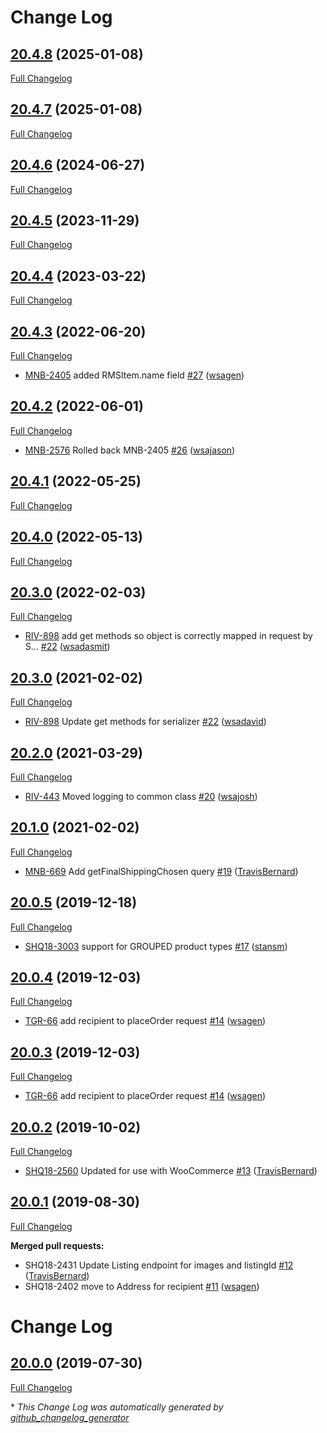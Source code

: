 # Change Log

## [20.4.8](https://gitlab.com/shipperhq/platform/shared/library-graphql/tree/20.4.8) (2025-01-08)
[Full Changelog](https://gitlab.com/shipperhq/platform/shared/library-graphql/-/compare/20.4.7...develop)

## [20.4.7](https://gitlab.com/shipperhq/platform/shared/library-graphql/tree/20.4.7) (2025-01-08)
[Full Changelog](https://gitlab.com/shipperhq/platform/shared/library-graphql/-/compare/20.4.6...develop)

## [20.4.6](https://gitlab.com/shipperhq/platform/m2/library-graphql/tree/20.4.6) (2024-06-27)
[Full Changelog](https://gitlab.com/shipperhq/platform/m2/library-graphql/-/compare/20.4.5...develop)

## [20.4.5](https://gitlab.com/shipperhq/platform/m2/library-graphql/tree/20.4.5) (2023-11-29)
[Full Changelog](https://gitlab.com/shipperhq/platform/m2/library-graphql/-/compare/20.4.4...develop)

## [20.4.4](https://gitlab.com/shipperhq/platform/m2/library-graphql/tree/20.4.4) (2023-03-22)
[Full Changelog](https://gitlab.com/shipperhq/platform/m2/library-graphql/-/compare/20.4.3...develop)

## [20.4.3](https://gitlab.com/shipperhq/platform/m2/library-graphql/tree/20.4.3) (2022-06-20)
[Full Changelog](https://gitlab.com/shipperhq/platform/m2/library-graphql/-/compare/20.4.2...develop)
 - [MNB-2405](https://webshopapps.atlassian.net/browse/MNB-2405) added RMSItem.name field [\#27](https://gitlab.com/shipperhq/platform/m2/library-graphql/-/merge_requests/27) ([wsagen](https://gitlab.com/wsagen))

## [20.4.2](https://gitlab.com/shipperhq/platform/m2/library-graphql/tree/20.4.2) (2022-06-01)
[Full Changelog](https://gitlab.com/shipperhq/platform/m2/library-graphql/-/compare/20.4.1...develop)
 - [MNB-2576](https://webshopapps.atlassian.net/browse/MNB-2576) Rolled back MNB-2405 [\#26](https://gitlab.com/shipperhq/platform/m2/library-graphql/-/merge_requests/26) ([wsajason](https://gitlab.com/wsajason))

## [20.4.1](https://gitlab.com/shipperhq/platform/m2/library-graphql/tree/20.4.1) (2022-05-25)
[Full Changelog](https://gitlab.com/shipperhq/platform/m2/library-graphql/-/compare/20.4.0...develop)

## [20.4.0](https://gitlab.com/shipperhq/platform/m2/library-graphql/tree/20.4.0) (2022-05-13)
[Full Changelog](https://gitlab.com/shipperhq/platform/m2/library-graphql/-/compare/20.3.0...develop)

## [20.3.0](https://github.com/webshopapps/library-graphql/tree/20.3.0) (2022-02-03)
[Full Changelog](https://github.com/webshopapps/library-graphql/compare/20.2.0...HEAD)
 - [RIV-898](https://webshopapps.atlassian.net/browse/RIV-898) add get methods so object is correctly mapped in request by S… [\#22](https://github.com/webshopapps/library-graphql/pull/22) ([wsadasmit](https://github.com/wsadasmit))


## [20.3.0](https://github.com/webshopapps/library-graphql/tree/20.3.0) (2021-02-02)
[Full Changelog](https://github.com/webshopapps/library-graphql/compare/20.2.0...HEAD)
 - [RIV-898](https://webshopapps.atlassian.net/browse/RIV-898) Update get methods for serializer [\#22](https://github.com/webshopapps/library-graphql/pull/22) ([wsadavid](https://github.com/wsadavid))

## [20.2.0](https://github.com/webshopapps/library-graphql/tree/20.2.0) (2021-03-29)
[Full Changelog](https://github.com/webshopapps/library-graphql/compare/20.1.0...HEAD)
 - [RIV-443](https://webshopapps.atlassian.net/browse/RIV-443) Moved logging to common class [\#20](https://github.com/webshopapps/library-graphql/pull/20) ([wsajosh](https://github.com/wsajosh))

## [20.1.0](https://github.com/webshopapps/library-graphql/tree/20.1.0) (2021-02-02)
[Full Changelog](https://github.com/webshopapps/library-graphql/compare/20.0.5...HEAD)
 - [MNB-669](https://webshopapps.atlassian.net/browse/MNB-669) Add getFinalShippingChosen query [\#19](https://github.com/webshopapps/library-graphql/pull/19) ([TravisBernard](https://github.com/TravisBernard))

## [20.0.5](https://github.com/webshopapps/library-graphql/tree/20.0.5) (2019-12-18)
[Full Changelog](https://github.com/webshopapps/library-graphql/compare/20.0.4...HEAD)
 - [SHQ18-3003](https://webshopapps.atlassian.net/browse/SHQ18-3003) support for GROUPED product types [\#17](https://github.com/webshopapps/library-graphql/pull/17) ([stansm](https://github.com/stansm))

## [20.0.4](https://github.com/webshopapps/library-graphql/tree/20.0.4) (2019-12-03)
[Full Changelog](https://github.com/webshopapps/library-graphql/compare/20.0.3...HEAD)
 - [TGR-66](https://webshopapps.atlassian.net/browse/TGR-66) add recipient to placeOrder request [\#14](https://github.com/webshopapps/library-graphql/pull/14) ([wsagen](https://github.com/wsagen))

## [20.0.3](https://github.com/webshopapps/library-graphql/tree/20.0.3) (2019-12-03)
[Full Changelog](https://github.com/webshopapps/library-graphql/compare/20.0.2...HEAD)
 - [TGR-66](https://webshopapps.atlassian.net/browse/TGR-66) add recipient to placeOrder request [\#14](https://github.com/webshopapps/library-graphql/pull/14) ([wsagen](https://github.com/wsagen))

## [20.0.2](https://github.com/webshopapps/library-graphql/tree/20.0.2) (2019-10-02)
[Full Changelog](https://github.com/webshopapps/library-graphql/compare/20.0.1...20.0.2)
 - [SHQ18-2560](https://webshopapps.atlassian.net/browse/SHQ18-2560) Updated for use with WooCommerce [\#13](https://github.com/webshopapps/library-graphql/pull/13) ([TravisBernard](https://github.com/TravisBernard))

## [20.0.1](https://github.com/webshopapps/library-graphql/tree/20.0.1) (2019-08-30)
[Full Changelog](https://github.com/webshopapps/library-graphql/compare/20.0.0...20.0.1)

**Merged pull requests:**

- SHQ18-2431 Update Listing endpoint for images and listingId [\#12](https://github.com/webshopapps/library-graphql/pull/12) ([TravisBernard](https://github.com/TravisBernard))
-  SHQ18-2402 move to Address for recipient [\#11](https://github.com/webshopapps/library-graphql/pull/11) ([wsagen](https://github.com/wsagen))

# Change Log

## [20.0.0](https://github.com/webshopapps/library-graphql/tree/20.0.0) (2019-07-30)
[Full Changelog](https://github.com/webshopapps/library-graphql/compare/20.0.0...HEAD)



\* *This Change Log was automatically generated by [github_changelog_generator](https://github.com/skywinder/Github-Changelog-Generator)*
